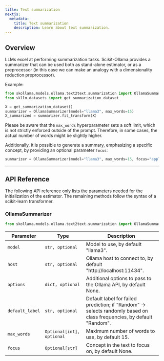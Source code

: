 ```yaml
---
title: Text summarization
nextjs:
  metadata:
    title: Text summarization
    description: Learn about text summarization.
---
```


## Overview

LLMs excel at performing summarization tasks. Scikit-Ollama provides a summarizer that can be used both as stand-alone estimator, or as a preprocessor (in this case we can make an analogy with a dimensionality reduction preprocessor).

Example:

```python
from skollama.models.ollama.text2text.summarization import OllamaSummarizer
from skllm.datasets import get_summarization_dataset

X = get_summarization_dataset()
summarizer = OllamaSummarizer(model="llama3", max_words=15)
X_summarized = summarizer.fit_transform(X)
```

Please be aware that the `max_words` hyperparameter sets a soft limit, which is not strictly enforced outside of the prompt. Therefore, in some cases, the actual number of words might be slightly higher.

Additionally, it is possible to generate a summary, emphasizing a specific concept, by providing an optional parameter `focus`:

```python
summarizer = OllamaSummarizer(model="llama3", max_words=15, focus="apples")
```

---

## API Reference

The following API reference only lists the parameters needed for the initialization of the estimator. The remaining methods follow the syntax of a scikit-learn transformer.

### OllamaSummarizer
```python
from skollama.models.ollama.text2text.summarization import OllamaSummarizer
```

| **Parameter**   | **Type**            | **Description**                                                                 |
|-----------------|---------------------|---------------------------------------------------------------------------------|
| `model`         | `str, optional`     | Model to use, by default "llama3".                                              |
| `host`          | `str, optional`     | Ollama host to connect to, by default "http://localhost:11434".                 |
| `options`       | `dict, optional`    | Additional options to pass to the Ollama API, by default None.                  |
| `default_label` | `str, optional`     | Default label for failed prediction; if "Random" -> selects randomly based on class frequencies, by default "Random". |
| `max_words`     | `Optional[int], optional` | Maximum number of words to use, by default 15.                                  |
| `focus`         | `Optional[str]`     | Concept in the text to focus on, by default None.                               |